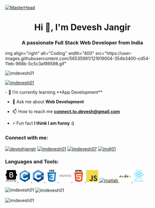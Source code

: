 [![MasterHead](https://camo.githubusercontent.com/48ec00ed4c84e771db4a1db90b56352923a8d644452a32b434d68e97006c9337/68747470733a2f2f63686b736b696c6c732e636f6d2f77702d636f6e74656e742f75706c6f6164732f323032302f30342f504e432d416e696d617465642d42616e6e6572732e676966)](https://imdevesh01.github.io/port/)
<h1 align="center">Hi 👋, I'm Devesh Jangir</h1>
<h3 align="center">A passionate Full Stack Web Developer from India</h3>
img align="right" alt="Coding" width="400" src="https://user-images.githubusercontent.com/56535991/121919004-354b3400-cd54-11eb-968b-5c5c3af89598.gif"

<p align="left"> <img src="https://komarev.com/ghpvc/?username=imdevesh01&label=Profile%20views&color=0e75b6&style=flat" alt="imdevesh01" /> </p>

<p align="left"> <a href="https://twitter.com/imdevesh01" target="blank"><img src="https://img.shields.io/twitter/follow/imdevesh01?logo=twitter&style=for-the-badge" alt="imdevesh01" /></a> </p>
- 🌱 I’m currently learning **App Development**

- 💬 Ask me about **Web Development**

- 📫 How to reach me **connect.to.devesh@gmail.com**

- ⚡ Fun fact **I think I am funny :)**

<h3 align="left">Connect with me:</h3>
<p align="left">
<a href="https://linkedin.com/in/deveshjangir" target="blank"><img align="center" src="https://raw.githubusercontent.com/rahuldkjain/github-profile-readme-generator/master/src/images/icons/Social/linked-in-alt.svg" alt="deveshjangir" height="30" width="40" /></a>
<a href="https://instagram.com/imdevesh01" target="blank"><img align="center" src="https://raw.githubusercontent.com/rahuldkjain/github-profile-readme-generator/master/src/images/icons/Social/instagram.svg" alt="imdevesh01" height="30" width="40" /></a>
<a href="https://www.codechef.com/users/imdevesh07" target="blank"><img align="center" src="https://cdn.jsdelivr.net/npm/simple-icons@3.1.0/icons/codechef.svg" alt="imdevesh07" height="30" width="40" /></a>
<a href="https://codeforces.com/profile/imdj01" target="blank"><img align="center" src="https://raw.githubusercontent.com/rahuldkjain/github-profile-readme-generator/master/src/images/icons/Social/codeforces.svg" alt="imdj01" height="30" width="40" /></a>
</p>

<h3 align="left">Languages and Tools:</h3>
<p align="left"> <a href="https://getbootstrap.com" target="_blank" rel="noreferrer"> <img src="https://raw.githubusercontent.com/devicons/devicon/master/icons/bootstrap/bootstrap-plain-wordmark.svg" alt="bootstrap" width="40" height="40"/> </a> <a href="https://www.cprogramming.com/" target="_blank" rel="noreferrer"> <img src="https://raw.githubusercontent.com/devicons/devicon/master/icons/c/c-original.svg" alt="c" width="40" height="40"/> </a> <a href="https://www.w3schools.com/cpp/" target="_blank" rel="noreferrer"> <img src="https://raw.githubusercontent.com/devicons/devicon/master/icons/cplusplus/cplusplus-original.svg" alt="cplusplus" width="40" height="40"/> </a> <a href="https://www.w3schools.com/css/" target="_blank" rel="noreferrer"> <img src="https://raw.githubusercontent.com/devicons/devicon/master/icons/css3/css3-original-wordmark.svg" alt="css3" width="40" height="40"/> </a> <a href="https://expressjs.com" target="_blank" rel="noreferrer"> <img src="https://raw.githubusercontent.com/devicons/devicon/master/icons/express/express-original-wordmark.svg" alt="express" width="40" height="40"/> </a> <a href="https://www.w3.org/html/" target="_blank" rel="noreferrer"> <img src="https://raw.githubusercontent.com/devicons/devicon/master/icons/html5/html5-original-wordmark.svg" alt="html5" width="40" height="40"/> </a> <a href="https://developer.mozilla.org/en-US/docs/Web/JavaScript" target="_blank" rel="noreferrer"> <img src="https://raw.githubusercontent.com/devicons/devicon/master/icons/javascript/javascript-original.svg" alt="javascript" width="40" height="40"/> </a> <a href="https://www.mathworks.com/" target="_blank" rel="noreferrer"> <img src="https://upload.wikimedia.org/wikipedia/commons/2/21/Matlab_Logo.png" alt="matlab" width="40" height="40"/> </a> <a href="https://nodejs.org" target="_blank" rel="noreferrer"> <img src="https://raw.githubusercontent.com/devicons/devicon/master/icons/nodejs/nodejs-original-wordmark.svg" alt="nodejs" width="40" height="40"/> </a> <a href="https://reactjs.org/" target="_blank" rel="noreferrer"> <img src="https://raw.githubusercontent.com/devicons/devicon/master/icons/react/react-original-wordmark.svg" alt="react" width="40" height="40"/> </a> </p>

<p><img align="left" src="https://github-readme-stats.vercel.app/api/top-langs?username=imdevesh01&show_icons=true&locale=en&layout=compact" alt="imdevesh01" /></p>

<p>&nbsp;<img align="center" src="https://github-readme-stats.vercel.app/api?username=imdevesh01&show_icons=true&locale=en" alt="imdevesh01" /></p>

<p><img align="center" src="https://github-readme-streak-stats.herokuapp.com/?user=imdevesh01&" alt="imdevesh01" /></p>
